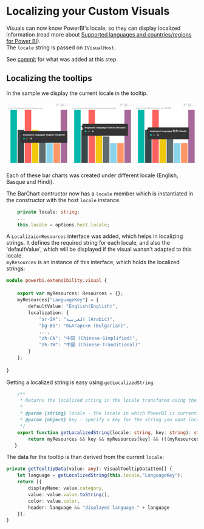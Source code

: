 # Localizing your Custom Visuals 

Visuals can now know PowerBI's locale, so they can display localized information
(read more about [Supported languages and countries/regions for Power BI](https://powerbi.microsoft.com/en-us/documentation/powerbi-supported-languages/)).<br>
The `locale` string is passed on `IVisualHost`.

See [commit](https://github.com/Microsoft/PowerBI-visuals-sampleBarChart/commit/388670c71a873bf7412e771164ea3cbb8522a63e) for what was added at this step.

## Localizing the tooltips

In the sample we display the current locale in the tooltip.

![Sample BarChart with Locale](./images/LocaleInSampleBarChart.png)

Each of these bar charts was created under different locale (English, Basque and Hindi).

The BarChart contructor now has a `locale` member which is instantiated in the constructor with the host `locale` instance.

```typescript
    private locale: string;
    ...
    this.locale = options.host.locale;
```

A `LocalizaionResources` interface was added, which helps in localizing strings. It defines the required string for each locale, and also the 'defaultValue', which will be displayed if the visual wansn't adapted to this locale.<br>
`myResources` is an instance of this interface, which holds the localized strings:

```typescript
module powerbi.extensibility.visual {

    export var myResources: Resources = {};
    myResources["LanguageKey"] = {
        defaultValue: "English(English)",
        localization: {
            "ar-SA": "العربية (Arabic)",
            "bg-BG": "български (Bulgarian)",
            ...,
            "zh-CN": "中国 (Chinese-Simplified)",
            "zh-TW": "中國 (Chinese-Tranditional)"
        }
    };

}
```
Getting a localized string is easy using `getLocalizedString`.
```typescript
    /**
     * Returns the localized string in the locale transfared using the key that was given to serch the resources
     * 
     * @param {string} locale - the locale in which PowerBI is currently running
     * @param {object} key - specify a key for the string you want localized in your visual
     */   
    export function getLocalizedString(locale: string, key: string): string {
        return myResources && key && myResources[key] && (((myResources[key]).localization[locale])|| (myResources[key]).defaultValue);
   }
```

The data for the tooltip is than derived from the current `locale`:

```typescript
private getTooltipData(value: any): VisualTooltipDataItem[] {
    let language = getLocalizedString(this.locale,"LanguageKey");
    return [{
        displayName: value.category,
        value: value.value.toString(),
        color: value.color,
        header: language && "displayed language " + language
    }];
}
```
